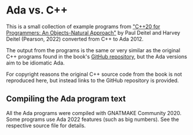 # Ada vs. C++

This is a small collection of example programs from
["C++20 for Programmers: An Objects-Natural Approach"](https://deitel.com/c-plus-plus-20-for-programmers)
by Paul Deitel and Harvey Deitel (Pearson, 2022)
converted from C++ to Ada 2012.

The output from the programs is the same or very similar
as the original C++ programs found in the book's
[GitHub repository](https://github.com/pdeitel/CPlusPlus20ForProgrammers),
but the Ada versions aim to be idiomatic Ada.

For copyright reasons the original C++ source code from the book
is not reproduced here, but instead links to the GitHub repository
is provided.

## Compiling the Ada program text

All the Ada programs were compiled with GNATMAKE Community 2020.
Some programs use Ada 2022 features (such as big numbers).
See the respective source file for details.
